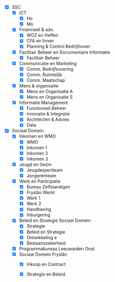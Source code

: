 - [x] SSC
	- [x] ICT
		- [x] Ho
		- [x] Mo
	- [x] Financieel & adv.
		- [x] WOZ en Heffen
		- [x] CFA en Innen
		- [x] Planning & Control Bedrijfsvoer
	- [x] Facilitair Beheer en Documentaire Informatie
		- [x] Facilitair Beheer
	- [x] Communicatie en Marketing
		- [x] Comm. Bedrijfsvoering
		- [x] Comm. Ruimtelijk
		- [x] Comm. Maatschap
	- [x] Mens & organisatie
		- [x] Mens en Organisatie A
		- [x] Mens en Organisatie S
	- [x] Informatie Management
		- [x] Functioneel Beheer
		- [x] Innovatie & Integratie
		- [x] Architecten & Advies
		- [x] Data
- [x] Sociaal Domein
	- [x] Inkomen en WMO
		- [x] WMO
		- [x] Inkomen 1
		- [x] Inkomen 2
		- [x] Inkomen 3
	- [x] Jeugd en Gezin
		- [x] Jeugdexpertteam
		- [x] Jongerenteam
	- [x] Werk en Participatie
		- [x] Bureau Zelfstandigen
		- [x] Fryslân Werkt
		- [x] Werk 1
		- [x] Werk 2
		- [x] Handhaving
		- [x] Inburgering
	- [x] Beleid en Strategie Sociaal Domein
		- [x] Strategie
		- [x] Beleid en Strategie
		- [x] Ontwikkeling e
		- [x] Bestaanszekerheid
	- [x] Programmabureau Leeuwarden Oost
	- [x] Sociaal Domein Fryslân
		- [x] Inkoop en Contract
		- [x] Strategie en Beleid



